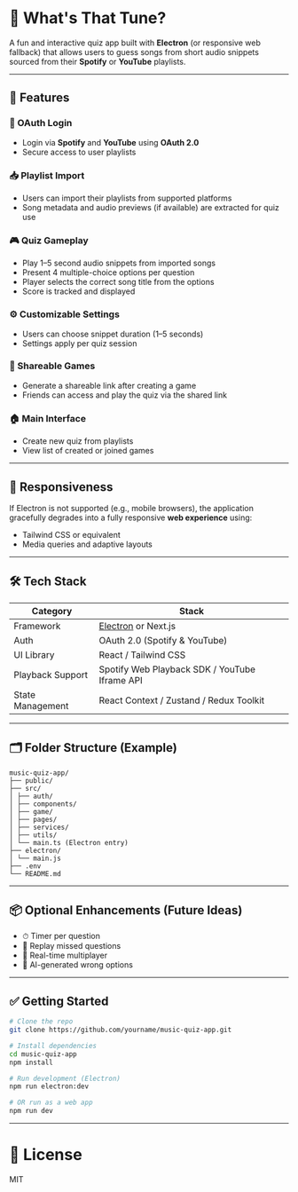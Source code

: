 # 🎵 What's That Tune?

A fun and interactive quiz app built with **Electron** (or responsive web fallback) that allows users to guess songs from short audio snippets sourced from their **Spotify** or **YouTube** playlists.

---

## 🚀 Features

### 🔐 OAuth Login

- Login via **Spotify** and **YouTube** using **OAuth 2.0**
- Secure access to user playlists

### 📥 Playlist Import

- Users can import their playlists from supported platforms
- Song metadata and audio previews (if available) are extracted for quiz use

### 🎮 Quiz Gameplay

- Play 1–5 second audio snippets from imported songs
- Present 4 multiple-choice options per question
- Player selects the correct song title from the options
- Score is tracked and displayed

### ⚙️ Customizable Settings

- Users can choose snippet duration (1–5 seconds)
- Settings apply per quiz session

### 🔗 Shareable Games

- Generate a shareable link after creating a game
- Friends can access and play the quiz via the shared link

### 🏠 Main Interface

- Create new quiz from playlists
- View list of created or joined games

---

## 📱 Responsiveness

If Electron is not supported (e.g., mobile browsers), the application gracefully degrades into a fully responsive **web experience** using:

- Tailwind CSS or equivalent
- Media queries and adaptive layouts

---

## 🛠 Tech Stack

| Category         | Stack                                              |
| ---------------- | -------------------------------------------------- |
| Framework        | [Electron](https://www.electronjs.org/) or Next.js |
| Auth             | OAuth 2.0 (Spotify & YouTube)                      |
| UI Library       | React / Tailwind CSS                               |
| Playback Support | Spotify Web Playback SDK / YouTube Iframe API      |
| State Management | React Context / Zustand / Redux Toolkit            |

---

## 🗂 Folder Structure (Example)

```
music-quiz-app/
├── public/
├── src/
│ ├── auth/
│ ├── components/
│ ├── game/
│ ├── pages/
│ ├── services/
│ ├── utils/
│ └── main.ts (Electron entry)
├── electron/
│ └── main.js
├── .env
└── README.md
```


---

## 📦 Optional Enhancements (Future Ideas)
- ⏱ Timer per question
- 🔁 Replay missed questions
- 👥 Real-time multiplayer
- 🧠 AI-generated wrong options

---

## ✅ Getting Started

```bash
# Clone the repo
git clone https://github.com/yourname/music-quiz-app.git

# Install dependencies
cd music-quiz-app
npm install

# Run development (Electron)
npm run electron:dev

# OR run as a web app
npm run dev
```
---
# 📄 License

MIT
